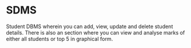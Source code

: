 # SDMS
Student DBMS wherein you can add, view, update and delete student details. There is also an section where you can view and analyse marks of either all students or top 5 in graphical form.

